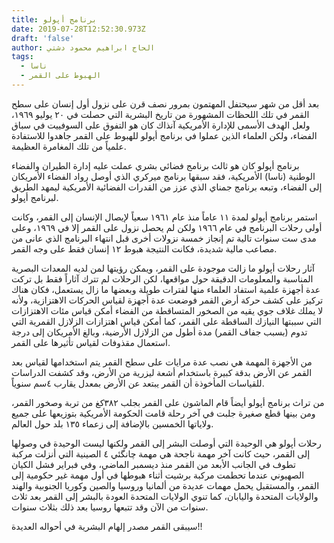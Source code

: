 ```yaml
---
title: برنامج أپولو
date: 2019-07-28T12:52:30.973Z
draft: 'false'
author: الحاج ابراهيم محمود دشتي
tags:
  - ناسا
  - الهبوط على القمر
---
```

بعد أقل من شهر سيحتفل المهتمون بمرور نصف قرن على نزول أول إنسان على سطح القمر في تلك اللحظات المشهورة من تاريخ البشرية التي حصلت في ٢٠ يوليو ١٩٦٩، ولعل الهدف الأسمى للإدارة الأمريكية آنذاك كان هو التفوق على السوفييت في سباق الفضاء، ولكن العلماء الذين عملوا في برنامج أپولو للهبوط على القمر جاهدوا للاستفادة علمياً من تلك المغامرة العظيمة.

برنامج أپولو كان هو ثالث برنامج فضائي بشري عملت عليه إدارة الطيران والفضاء الوطنية (ناسا) الأمريكية، فقد سبقها برنامج ميركري الذي أوصل رواد الفضاء الأمريكان إلى الفضاء، وتبعه برنامج جمناي الذي عزز من القدرات الفضائية الأمريكية ليمهد الطريق لبرنامج أپولو.

استمر برنامج أپولو لمدة ١١ عاماً منذ عام ١٩٦١ سعياً لإيصال الإنسان إلى القمر، وكانت أولى رحلات البرنامج في عام ١٩٦٦ ولكن لم يحصل نزول على القمر إلا في ١٩٦٩، وعلى مدى ست سنوات تالية تم إنجاز خمسة نزولات أخرى قبل انتهاء البرنامج الذي عانى من مصاعب مالية شديدة، فكانت النتيجة هبوط ١٢ إنسان فقط على وجه القمر.

آثار رحلات أپولو ما زالت موجودة على القمر، ويمكن رؤيتها لمن لديه المعدات البصرية المناسبة والمعلومات الدقيقة حول مواقعها، لكن الرحلات لم تترك آثاراً فقط بل تركت عدة أجهزة علمية استفاد العلماء منها لفترات طويلة وبعضها ما زال يستعمل، فكان هناك تركيز على كشف حركة أرض القمر فوضعت عدة أجهزة لقياس الحركات الاهتزازية، ولأنه لا يملك غلاف جوي يقيه من الصخور المتساقطة من الفضاء أمكن قياس مئات الاهتزازات التي سببتها النيازك الساقطة على القمر، كما أمكن قياس اهتزازات الزلازل القمرية التي تدوم (بسبب جفاف القمر) مدة أطول من الزلازل الأرضية، وبالغ الأمريكان إلى درجة استعمال مقذوفات لقياس تأثيرها على القمر.

من الأجهزة المهمة هي نصب عدة مرايات على سطح القمر يتم استخدامها لقياس بعد القمر عن الأرض بدقة كبيرة باستخدام أشعة ليزرية من الأرض، وقد كشفت الدراسات للقياسات المأخوذة أن القمر يبتعد عن الأرض بمعدل يقارب ٤سم سنوياً.

من تراث برنامج أپولو أيضاً قام الماشون على القمر بجلب ٣٨٢كغ من تربة وصخور القمر، ومن بينها قطع صغيرة جلبت في آخر رحلة قامت الحكومة الأمريكية بتوزيعها على جميع ولاياتها الخمسين بالإضافة إلى زعماء ١٣٥ بلد حول العالم.

رحلات أپولو هي الوحيدة التي أوصلت البشر إلى القمر ولكنها ليست الوحيدة في وصولها إلى القمر، حيث كانت آخر مهمة ناجحة هي مهمة چانگئي ٤ الصينية التي أنزلت مركبة تطوف في الجانب الأبعد من القمر منذ ديسمبر الماضي، وفي فبراير فشل الكيان الصهيوني عندما تحطمت مركبة برشيت أثناء هبوطها في أول مهمة غير حكومية إلى القمر، والمستقبل يحمل مهمات عديدة من ألمانيا وروسيا والصين وكوريا الجنوبية والهند والولايات المتحدة واليابان، كما تنوي الولايات المتحدة العودة بالبشر إلى القمر بعد ثلاث سنوات من الآن وقد تتبعها روسيا بعد ذلك بثلاث سنوات.

سيبقى القمر مصدر إلهام البشرية في أحواله العديدة!!
